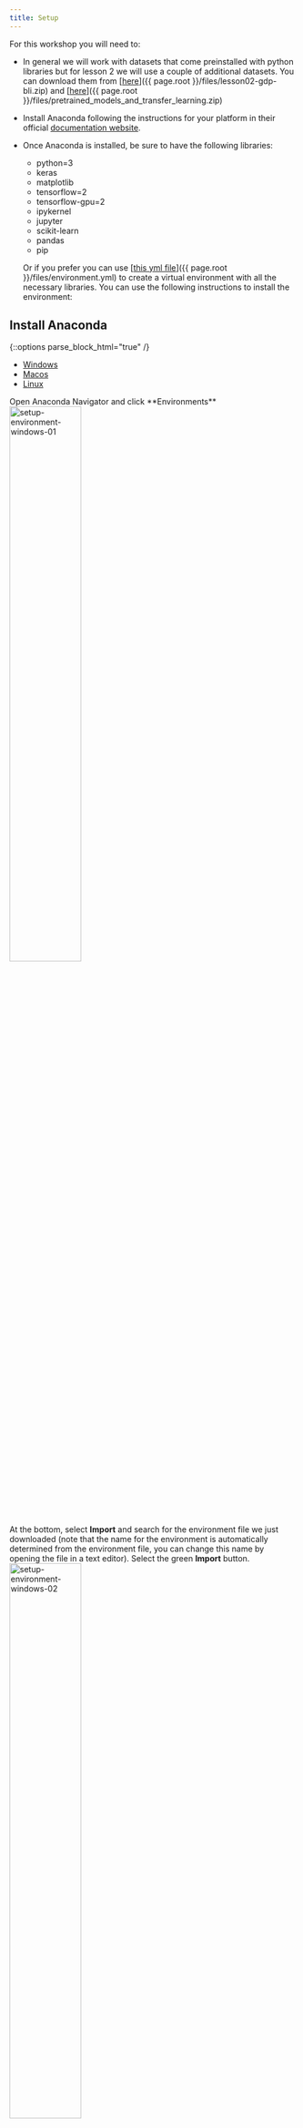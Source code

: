 ```yaml
---
title: Setup
---
```


For this workshop you will need to:
-  In general we will work with datasets that come preinstalled with python libraries
   but for lesson 2 we will use a couple of additional datasets. You can download 
   them from [<ins>here</ins>]({{ page.root }}/files/lesson02-gdp-bli.zip) and [<ins>here</ins>]({{ page.root }}/files/pretrained_models_and_transfer_learning.zip)


-  Install Anaconda following the instructions for your platform in their official
   [documentation website](https://docs.anaconda.com/anaconda/install/).
-  Once Anaconda is installed, be sure to have the following libraries:
     -    python=3
     -    keras
     -    matplotlib
     -    tensorflow=2
     -    tensorflow-gpu=2
     -    ipykernel
     -    jupyter
     -    scikit-learn
     -    pandas
     -    pip
    
   Or if you prefer you can use [<ins>this yml file</ins>]({{ page.root }}/files/environment.yml) 
   to create a virtual environment with all the necessary libraries. You can use the
   following instructions to install the environment:



## Install Anaconda

{::options parse_block_html="true" /}
<div>
  <ul class="nav nav-tabs" role="tablist">
  <li role="presentation" class="active"><a data-os="windows" href="#Windows" aria-controls="Windows" role="tab" data-toggle="tab">Windows</a></li>
  <li role="presentation"><a data-os="macos" href="#Macos" aria-controls="Macos" role="tab" data-toggle="tab">Macos</a></li>
  <li role="presentation"><a data-os="linux" href="#Linux" aria-controls="Linux" role="tab" data-toggle="tab">Linux</a></li>
  </ul>
  
  <div class="tab-content">
  <article role="tabpanel" class="tab-pane active" id="Windows">
  Open Anaconda Navigator and click **Environments**
  <img src="{{ page.root }}/fig/setup-environment-windows-01.png" alt="setup-environment-windows-01" width="50%" height="50%" />

  At the bottom, select **Import** and search for the environment file we just
  downloaded (note that the name for the environment is automatically determined from
  the environment file, you can change this name by opening the file in a text 
  editor). Select the green **Import** button.
  <img src="{{ page.root }}/fig/setup-environment-windows-02.png" alt="setup-environment-windows-02" width="50%" height="50%" />

  Anaconda will start building your environment. This might take a few minutes.
  <img src="{{ page.root }}/fig/setup-environment-windows-03.png" alt="setup-environment-windows-03" width="50%" height="50%" />

  Once Anaconda has finished building the environment, use it to open a new Jupyter 
  Notebook.
  <img src="{{ page.root }}/fig/setup-environment-windows-04.png" alt="setup-environment-windows-04" width="50%" height="50%" />

  If everything went well, you should see a new window displaying your 
  Jupyter Notebook with access to the packages listed in our environment file. If you
  had any issues, please get in contact with us at arcca@cardiff.ac.uk.
  <img src="{{ page.root }}/fig/setup-environment-windows-05.png" alt="setup-environment-windows-05" width="50%" height="50%" />

  </article>
  
  <article role="tabpanel" class="tab-pane" id="Macos">
  Open Anaconda Navigator and click **Environments**
  <img src="{{ page.root }}/fig/setup-environment-macos-01.png" alt="setup-environment-macos-01" width="50%" height="50%" />

  At the bottom, select **Import** and search for the environment file we just
  downloaded (note that the name for the environment is automatically determined from
  the environment file, you can change this name by opening the file in a text 
  editor). Select the green **Import** button.
  <img src="{{ page.root }}/fig/setup-environment-macos-02.png" alt="setup-environment-macos-02" width="50%" height="50%" />

  Anaconda will start building your environment. This might take a few minutes.
  <img src="{{ page.root }}/fig/setup-environment-macos-03.png" alt="setup-environment-macos-03" width="50%" height="50%" />

  Once Anaconda has finished building the environment, use it to open a new Jupyter 
  Notebook.
  <img src="{{ page.root }}/fig/setup-environment-macos-04.png" alt="setup-environment-macos-04" width="50%" height="50%" />

  If everything went well, you should see a new window displaying your 
  Jupyter Notebook with access to the packages listed in our environment file. If you
  had any issues, please get in contact with us at arcca@cardiff.ac.uk.
  <img src="{{ page.root }}/fig/setup-environment-macos-05.png" alt="setup-environment-macos-05" width="50%" height="50%" />

  </article>
  
  <article role="tabpanel" class="tab-pane" id="Linux">
   In a terminal window, create a conda virtual environment using the environment 
   file.
   ~~~
   conda env create -f environment.yml
   ~~~
   {: .language-bash}

   and then activate your environment:
   ~~~
   conda activate machine-learning
   ~~~
   {: .language-bash}
   
   If you are comfortable working in the command line, you can directly access the 
   Python prompt:
   ~~~
   (machine-learning) user@user-host:~ $ python
   Python 3.7.9 (default, Aug 31 2020, 07:22:35)
   [Clang 10.0.0 ] :: Anaconda, Inc. on darwin
   Type "help", "copyright", "credits" or "license" for more information.
   >>>
   ~~~

   Alternatively, you can open a Jupyter Notebook tab with:
   ~~~
   (machine-learning) user@user-host:~ $ jupyter-notebook
   [I 12:29:10.612 NotebookApp] The port 8888 is already in use, trying another port.
   [I 12:29:10.618 NotebookApp] Serving notebooks from local directory: /Users/jose/git/An-Introduction-to-Machine-Learning-Applications/fig
   [I 12:29:10.618 NotebookApp] Jupyter Notebook 6.1.4 is running at:
   [I 12:29:10.618 NotebookApp] http://localhost:8889/?token=b5513abc7a4db29aa1655af6fffa0dc30b87c2eb2cd892c0
   [I 12:29:10.618 NotebookApp]  or http://127.0.0.1:8889/?token=b5513abc7a4db29aa1655af6fffa0dc30b87c2eb2cd892c0
   [I 12:29:10.619 NotebookApp] Use Control-C to stop this server and shut down all kernels (twice to skip confirmation).
   [C 12:29:10.629 NotebookApp]
   
       To access the notebook, open this file in a browser:
           file:///Users/jose/Library/Jupyter/runtime/nbserver-81468-open.html
       Or copy and paste one of these URLs:
           http://localhost:8889/?token=b5513abc7a4db29aa1655af6fffa0dc30b87c2eb2cd892c0
        or http://127.0.0.1:8889/?token=b5513abc7a4db29aa1655af6fffa0dc30b87c2eb2cd892c0
   [I 12:29:30.263 NotebookApp] Creating new notebook in
   [I 12:29:32.759 NotebookApp] Kernel started: 99950768-b57d-4440-b6cc-8b41814c37bf, name: python3
   [I 12:31:32.837 NotebookApp] Saving file at /Untitled.ipynb
   [I 12:32:20.493 NotebookApp] Starting buffering for 99950768-b57d-4440-b6cc-8b41814c37bf:9bba8bf12f03444b88af47393b6280dc
   ~~~
  If everything went well, you should see a new window displaying your 
  Jupyter Notebook with access to the packages listed in our environment file. If you
  had any issues, please get in contact with us at arcca@cardiff.ac.uk.
  <img src="{{ page.root }}/fig/setup-environment-linux-01.png" alt="setup-environment-linux-01" width="50%" height="50%" />
   {: .language-bash}

  </article>

  </div>
</div>


{% include links.md %}
